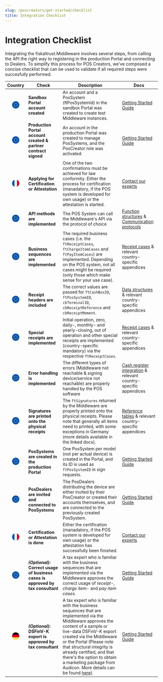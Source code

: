 ```yaml
---
slug: /poscreators/get-started/checklist
title: Integration Checklist
---
```


# Integration Checklist
Integrating the fiskaltrust.Middleware involves several steps, from calling the API the right way to registering in the production Portal and connecting to Dealers. To simplify this process for POS Creators, we've composed a concise checklist that can be used to validate if all required steps were succesfully performed.

| Country | Check | Description | Docs |
| :----: | ----- | ----------- | --------- |
| ![All markets](images/flag-eu.png) | **Sandbox Portal account created** | An account and a PosSystem (ftPosSystemId) in the sandbox Portal was created to create test Middleware instances. | [Getting Started Guide](README.md) |
| ![All markets](images/flag-eu.png) | **Production Portal account created & partner contract signed** | An account in the production Portal was created to manage PosSystems, and the PosCreator role was activated. | [Getting Started Guide](README.md) |
| ![France](images/flag-fr.png) | **Applying for Certification or Attestation** | One of the two confirmations must be achieved for law conformity. Either the process for certification (manadatory, if the POS system is developed for own usage) or the attestation is started. | [Contact our experts](mailto:contact@fiskaltrust.fr) |
| ![All markets](images/flag-eu.png) | **API methods are implemented** | The POS System can call the Middleware's API via the protocol of choice | [Function structures](https://docs.fiskaltrust.cloud/docs/poscreators/middleware-doc/general/function-structures) & <br /> [Communication protocols](https://docs.fiskaltrust.cloud/docs/poscreators/middleware-doc/general/communication) |
| ![All markets](images/flag-eu.png) | **Business sequences are implemented** | The required business cases (i.e. the `ftReceiptCases`, `ftChargeItemCases` and `ftPayItemCases`) are implemented. Depending on the POS system, not all cases might be required (only those which make sense for your use case). | [Receipt cases](https://docs.fiskaltrust.cloud/docs/poscreators/middleware-doc/general/reference-tables) & relevant country-specific appendices |
| ![All markets](images/flag-eu.png) | **Receipt headers are included** | The correct values are passed for `ftCashBoxID`, `ftPosSystemID`, `cbTerminalID`, `cbReceiptReference` and `cbReceiptMoment`. | [Data structures](https://docs.fiskaltrust.cloud/docs/poscreators/middleware-doc/general/data-structures) & relevant country-specific appendices |
| ![All markets](images/flag-eu.png) | **Special receipts are implemented** | Initial operation, zero, daily-, monthly- and yearly-closing, out of operation and other special receipts are implemented (country-specific mandatory) via the respective `ftReceiptCases`. | [Receipt cases](https://docs.fiskaltrust.cloud/docs/poscreators/middleware-doc/general/reference-tables) & relevant country-specific appendices |
| ![All markets](images/flag-eu.png) | **Error handling is implemented** | The different types of errors (Middleware not reachable & signing device/service not reachable) are properly handled by the POS software | [Cash register integration](https://docs.fiskaltrust.cloud/docs/poscreators/middleware-doc/general/cash-register-integration) & relevant country-specific appendices |
| ![All markets](images/flag-eu.png) | **Signatures are printed onto the physical receipts** | The `ftSignatures` returned by the Middleware are properly printed onto the physical receipts. Please note that generally all items need to printed, with some exceptions in Germany (more details available in the linked docs). | [Reference tables](https://docs.fiskaltrust.cloud/docs/poscreators/middleware-doc/general/reference-tables#type-of-signature-ftsignaturetype) & relevant country-specific appendices |
| ![All markets](images/flag-eu.png) | **PosSystems are created in the production Portal** | One PosSystem per model (not per actual device) is created in the Portal, and its ID is used as `ftPosSystemID` in sign requests. | [Getting Started Guide](README.md) |
| ![All markets](images/flag-eu.png) | **PosDealers are invited and connected to PosSystems** | The PosDealers distributing the device are either invited by their PosCreator or created their accounts themselves, and are connected to the previously created PosSystem. | [Getting Started Guide](README.md) |
| ![France](images/flag-fr.png) | **Certification or Attestation is done** | Either the certification (manadatory, if the POS system is developed for own usage) or the attestation has successfully been finished. | [Contact our experts](mailto:contact@fiskaltrust.fr) |
| ![All markets](images/flag-eu.png) | **_(Optional):_ Correct usage of business cases is approved by tax consultant** | A tax expert who is familiar with the business sequences that are implemented via the Middleware approves the correct usage of _receipt-_, _charge item-_ and _pay item cases_. | [Getting Started Guide](README.md) |
| ![Germany](images/flag-de.png) | **_(Optional):_ DSFinV-K export is approved by tax consultant** | A tax expert who is familiar with the business sequences that are implemented via the Middleware approves the content of a sample or live-data DSFinV-K export created via the Middleware or the Portal (Please note that structural integrity is already certified, and that there's the option to obtain a marketing package from Audicon. More details can be found [here](https://fiskaltrust.de/fiskaltrust-middleware-dsfinv-k-schnittstelle-jetzt-gobd-zertifiziert/)). | [Getting Started Guide](README.md) |
